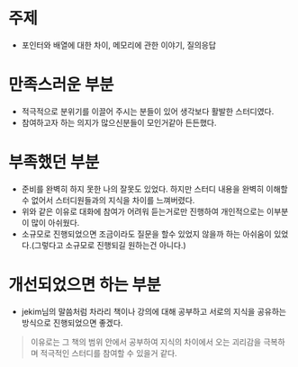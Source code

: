 # 주제
  - 포인터와 배열에 대한 차이, 메모리에 관한 이야기, 질의응답
# 만족스러운 부분
  - 적극적으로 분위기를 이끌어 주시는 분들이 있어 생각보다 활발한 스터디였다.
  - 참여하고자 하는 의지가 많으신분들이 모인거같아 든든했다.
# 부족했던 부분
  - 준비를 완벽히 하지 못한 나의 잘못도 있었다. 하지만 스터디 내용을 완벽히 이해할 수 없어서 스터디원들과의 지식을 차이를 느껴버렸다.
  - 위와 같은 이유로 대화에 참여가 어려워 듣는거로만 진행하여 개인적으로는 이부분이 많이 아쉬웠다.
  - 소규모로 진행되었으면 조금이라도 질문을 할수 있었지 않을까 하는 아쉬움이 있었다.(그렇다고 소규모로 진행되길 원하는건 아니다.)
# 개선되었으면 하는 부분
  - jekim님의 말씀처럼 차라리 책이나 강의에 대해 공부하고 서로의 지식을 공유하는 방식으로 진행되었으면 좋겠다.
  > 이유로는 그 책의 범위 안에서 공부하여 지식의 차이에서 오는 괴리감을 극복하며 적극적인 스터디를 참여할 수 있을거 같다.
